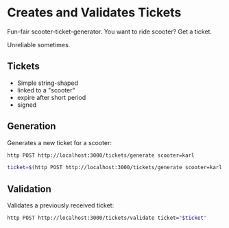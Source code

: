 # Creates and Validates Tickets

Fun-fair scooter-ticket-generator. You want to ride scooter? Get a ticket.

Unreliable sometimes.

## Tickets

- Simple string-shaped
- linked to a "scooter"
- expire after short period
- signed

## Generation

Generates a new ticket for a scooter:

```bash
http POST http://localhost:3000/tickets/generate scooter=karl

ticket=$(http POST http://localhost:3000/tickets/generate scooter=karl | jq -r ".ticket")
```

## Validation

Validates a previously received ticket:

```bash
http POST http://localhost:3000/tickets/validate ticket="$ticket"
```
